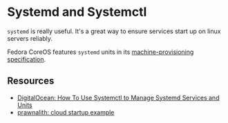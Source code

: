 # Systemd and Systemctl

`systemd` is really useful.  It's a great way to ensure services
start up on linux servers reliably.

Fedora CoreOS features `systemd` units in its [machine-provisioning
specification](https://docs.fedoraproject.org/en-US/fedora-coreos/fcct-config/#_configuring_systemd_units_systemd).

## Resources

- [DigitalOcean: How To Use Systemctl to Manage Systemd Services and Units](https://www.digitalocean.com/community/tutorials/how-to-use-systemctl-to-manage-systemd-services-and-units)
- [prawnalith: cloud startup example](https://github.com/Terkwood/prawnalith/blob/unstable/cloud_images/systemd/prawnalith.service)
